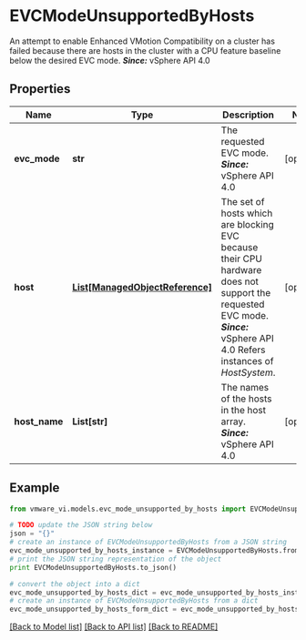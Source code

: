 # EVCModeUnsupportedByHosts

An attempt to enable Enhanced VMotion Compatibility on a cluster has failed because there are hosts in the cluster with a CPU feature baseline below the desired EVC mode.  ***Since:*** vSphere API 4.0 

## Properties
Name | Type | Description | Notes
------------ | ------------- | ------------- | -------------
**evc_mode** | **str** | The requested EVC mode.  ***Since:*** vSphere API 4.0  | [optional] 
**host** | [**List[ManagedObjectReference]**](ManagedObjectReference.md) | The set of hosts which are blocking EVC because their CPU hardware does not support the requested EVC mode.  ***Since:*** vSphere API 4.0  Refers instances of *HostSystem*.  | [optional] 
**host_name** | **List[str]** | The names of the hosts in the host array.  ***Since:*** vSphere API 4.0  | [optional] 

## Example

```python
from vmware_vi.models.evc_mode_unsupported_by_hosts import EVCModeUnsupportedByHosts

# TODO update the JSON string below
json = "{}"
# create an instance of EVCModeUnsupportedByHosts from a JSON string
evc_mode_unsupported_by_hosts_instance = EVCModeUnsupportedByHosts.from_json(json)
# print the JSON string representation of the object
print EVCModeUnsupportedByHosts.to_json()

# convert the object into a dict
evc_mode_unsupported_by_hosts_dict = evc_mode_unsupported_by_hosts_instance.to_dict()
# create an instance of EVCModeUnsupportedByHosts from a dict
evc_mode_unsupported_by_hosts_form_dict = evc_mode_unsupported_by_hosts.from_dict(evc_mode_unsupported_by_hosts_dict)
```
[[Back to Model list]](../README.md#documentation-for-models) [[Back to API list]](../README.md#documentation-for-api-endpoints) [[Back to README]](../README.md)


